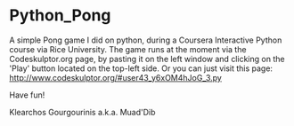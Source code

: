 # Python_Pong
A simple Pong game I did on python, during a Coursera Interactive Python course via Rice University. 
The game runs at the moment via the Codeskulptor.org page, by pasting it on the left window and clicking on the 'Play' button 
located on the top-left side.
Or you can just visit this page: http://www.codeskulptor.org/#user43_y6xOM4hJoG_3.py

Have fun!

Klearchos Gourgourinis a.k.a. Muad'Dib
